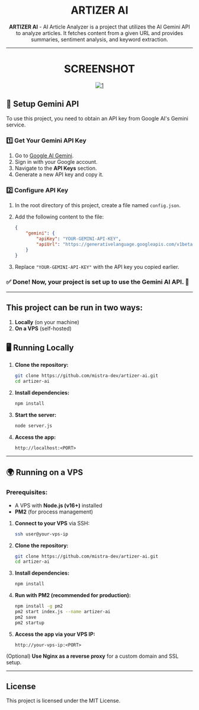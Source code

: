 <div align='center'>

  # ARTIZER AI
  
  **ARTIZER AI** - AI Article Analyzer is a project that utilizes the AI Gemini API to analyze articles. It fetches content from a given URL and provides summaries, sentiment analysis, and keyword extraction.
  
  ---------------
  
  <div align='center'>
  
  # SCREENSHOT
  
  </div>
  <p align="center">
    <a href="1">
      <img src="https://files.catbox.moe/yxymvq.png" alt="1" border="0">
    </a>
  </p>
  </div>

## 🔑 Setup Gemini API

To use this project, you need to obtain an API key from Google AI's Gemini service.

### 1️⃣ Get Your Gemini API Key
1. Go to [Google AI Gemini](https://ai.google.dev/).
2. Sign in with your Google account.
3. Navigate to the **API Keys** section.
4. Generate a new API key and copy it.

### 2️⃣ Configure API Key
1. In the root directory of this project, create a file named `config.json`.
2. Add the following content to the file:

   ```json
   {
       "gemini": {
           "apiKey": "YOUR-GEMINI-API-KEY",
           "apiUrl": "https://generativelanguage.googleapis.com/v1beta/models/gemini-2.0-flash:generateContent"
       }
   }
   ```

3. Replace `"YOUR-GEMINI-API-KEY"` with the API key you copied earlier.

### ✅ Done! Now, your project is set up to use the Gemini AI API. 🎉

  ---------------
  ## This project can be run in two ways:
  1. **Locally** (on your machine)
  2. **On a VPS** (self-hosted)
  
  
  ## 🖥️ Running Locally
  
  1. **Clone the repository:**
     ```sh
     git clone https://github.com/mistra-dev/artizer-ai.git
     cd artizer-ai
     ```
  
  2. **Install dependencies:**
     ```sh
     npm install
     ```
  
  3. **Start the server:**
     ```sh
     node server.js
     ```
  
  4. **Access the app:**
     ```
     http://localhost:<PORT>
     ```
  
  ---
  
  ## 🌍 Running on a VPS
  
  ### Prerequisites:
  - A VPS with **Node.js (v16+)** installed
  - **PM2** (for process management)
  
  1. **Connect to your VPS** via SSH:
     ```sh
     ssh user@your-vps-ip
     ```
  
  2. **Clone the repository:**
     ```sh
     git clone https://github.com/mistra-dev/artizer-ai.git
     cd artizer-ai
     ```
  
  3. **Install dependencies:**
     ```sh
     npm install
     ```
  
  4. **Run with PM2 (recommended for production):**
     ```sh
     npm install -g pm2
     pm2 start index.js --name artizer-ai
     pm2 save
     pm2 startup
     ```
  
  5. **Access the app via your VPS IP:**
     ```
     http://your-vps-ip:<PORT>
     ```
  
  (Optional) **Use Nginx as a reverse proxy** for a custom domain and SSL setup.
  
  ---------------
  ## License
  This project is licensed under the MIT License.